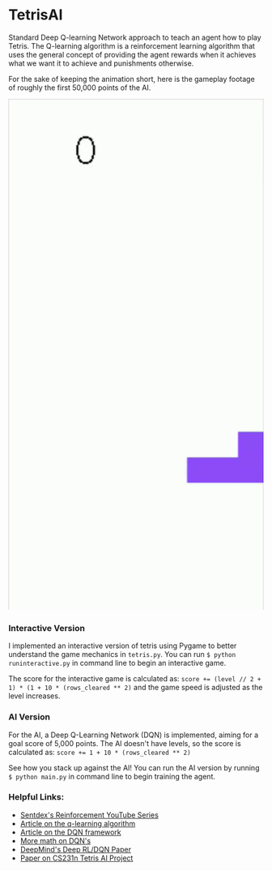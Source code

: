 # TetrisAI
Standard Deep Q-learning Network approach to teach an agent how to play Tetris. The Q-learning algorithm is a reinforcement 
learning algorithm that uses the general concept of providing the agent rewards when it achieves what we want it to achieve 
and punishments otherwise.

For the sake of keeping the animation short, here is the gameplay footage of roughly the first 50,000 points of the AI.

![Demo - First 10000 points](./demo.gif)


### Interactive Version
I implemented an interactive version of tetris using Pygame to better understand the game mechanics in `tetris.py`.
You can run `$ python runinteractive.py` in command line to begin an interactive game.

The score for the interactive game is calculated as:
  `score += (level // 2 + 1) * (1 + 10 * (rows_cleared ** 2)`
and the game speed is adjusted as the level increases.


### AI Version
For the AI, a Deep Q-Learning Network (DQN) is implemented, aiming for a goal score of 5,000 points. The AI doesn't have levels, so the score is calculated as:
  `score += 1 + 10 * (rows_cleared ** 2)`

See how you stack up against the AI! You can run the AI version by running `$ python main.py` in command line to begin training the agent.


### Helpful Links:
- [Sentdex's Reinforcement YouTube Series](https://www.youtube.com/watch?v=yMk_XtIEzH8)
- [Article on the q-learning algorithm](https://towardsdatascience.com/simple-reinforcement-learning-q-learning-fcddc4b6fe56)
- [Article on the DQN framework](https://towardsdatascience.com/self-learning-ai-agents-part-ii-deep-q-learning-b5ac60c3f47)
- [More math on DQN's](https://towardsdatascience.com/dqn-part-1-vanilla-deep-q-networks-6eb4a00febfb)
- [DeepMind's Deep RL/DQN Paper](https://storage.googleapis.com/deepmind-media/dqn/DQNNaturePaper.pdf)
- [Paper on CS231n Tetris AI Project](https://docs.google.com/viewer?url=http%3A%2F%2Fcs231n.stanford.edu%2Freports%2F2016%2Fpdfs%2F121_Report.pdf)
